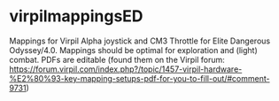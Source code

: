# virpilmappingsED
Mappings for Virpil Alpha joystick and CM3 Throttle for Elite Dangerous Odyssey/4.0.
Mappings should be optimal for exploration and (light) combat.
PDFs are editable (found them on the Virpil forum: https://forum.virpil.com/index.php?/topic/1457-virpil-hardware-%E2%80%93-key-mapping-setups-pdf-for-you-to-fill-out/#comment-9731)
